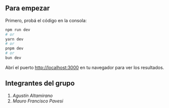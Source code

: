 
## Para empezar

Primero, probá el código en la consola:

```bash
npm run dev
# or
yarn dev
# or
pnpm dev
# or
bun dev
```

Abrí el puerto [http://localhost:3000](http://localhost:3000) en tu navegador para ver los resultados.

## Integrantes del grupo

1. *Agustín Altamirano*
2. *Mauro Francisco Pavesi*

